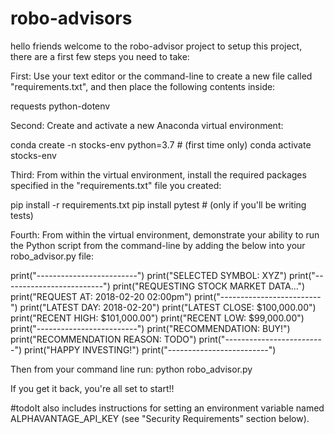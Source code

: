 # robo-advisors

hello friends
welcome to the robo-advisor project
to setup this project, there are a first few steps you need to take: 

First: 
Use your text editor or the command-line to create a new file called "requirements.txt", and then place the following contents inside:


requests
python-dotenv

Second:
Create and activate a new Anaconda virtual environment:

conda create -n stocks-env python=3.7 # (first time only)
conda activate stocks-env

Third: 
From within the virtual environment, install the required packages specified in the "requirements.txt" file you created:

pip install -r requirements.txt
pip install pytest # (only if you'll be writing tests)

Fourth: 
From within the virtual environment, demonstrate your ability to run the Python script from the command-line by adding the below into your robo_advisor.py file:

print("-------------------------")
print("SELECTED SYMBOL: XYZ")
print("-------------------------")
print("REQUESTING STOCK MARKET DATA...")
print("REQUEST AT: 2018-02-20 02:00pm")
print("-------------------------")
print("LATEST DAY: 2018-02-20")
print("LATEST CLOSE: $100,000.00")
print("RECENT HIGH: $101,000.00")
print("RECENT LOW: $99,000.00")
print("-------------------------")
print("RECOMMENDATION: BUY!")
print("RECOMMENDATION REASON: TODO")
print("-------------------------")
print("HAPPY INVESTING!")
print("-------------------------")

Then from your command line run: python robo_advisor.py

If you get it back, you're all set to start!!

#todoIt also includes instructions for setting an environment variable named ALPHAVANTAGE_API_KEY (see "Security Requirements" section below).
